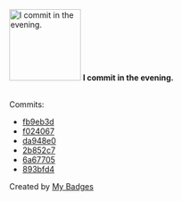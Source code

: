 <img src="https://my-badges.github.io/my-badges/evening-commits.png" alt="I commit in the evening." title="I commit in the evening." width="128">
<strong>I commit in the evening.</strong>
<br><br>

Commits:

- <a href="https://github.com/qoomon/website/commit/fb9eb3dcdc1f03d167ef2d0c5963a49d83831950">fb9eb3d</a>
- <a href="https://github.com/qoomon/website/commit/f024067ea393f5910821199492173f49e9eb80a3">f024067</a>
- <a href="https://github.com/qoomon/website/commit/da948e01c423012df19eac8b922d7d68e55de95a">da948e0</a>
- <a href="https://github.com/qoomon/actions--access-token/commit/2b852c77ab16c9f322dc299a41aaddbdbd62da6a">2b852c7</a>
- <a href="https://github.com/qoomon/actions--access-token/commit/6a6770542c38e4d9ab8ec3adf8bb0eb9f140c6b3">6a67705</a>
- <a href="https://github.com/qoomon/actions--context/commit/893bfd4916440005be57b217f73f0ded28d3bfa5">893bfd4</a>


Created by <a href="https://github.com/my-badges/my-badges">My Badges</a>